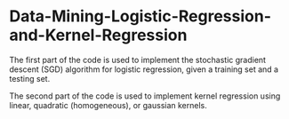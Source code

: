 # Data-Mining-Logistic-Regression-and-Kernel-Regression
The first part of the code is used to implement the stochastic gradient descent (SGD) algorithm for logistic regression,
given a training set and a testing set. 

The second part of the code is used to implement kernel regression using linear, quadratic (homogeneous), or gaussian kernels.
